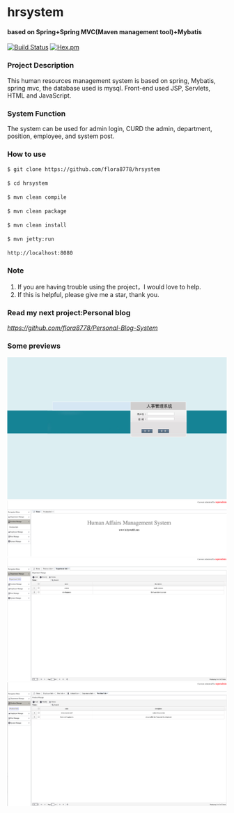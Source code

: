 # hrsystem

#### based on Spring+Spring MVC(Maven management tool)+Mybatis
[![Build Status](https://travis-ci.org/withstars/Books-Management-System.svg?branch=master)](https://travis-ci.org/withstars/Books-Management-System)
[![Hex.pm](https://img.shields.io/hexpm/l/plug.svg)](https://github.com/withstars/Books-Management-System)
### Project Description
This human resources management system is based on spring, Mybatis, spring mvc, the database used is mysql. Front-end used JSP, Servlets, HTML and JavaScript. 
### System Function 
The system can be used for admin login, CURD the admin, department, position, employee, and system post.
### How to use
```
$ git clone https://github.com/flora8778/hrsystem

$ cd hrsystem

$ mvn clean compile

$ mvn clean package

$ mvn clean install

$ mvn jetty:run

http://localhost:8080
```
### Note<br/>
1. If you are having trouble using the project，I would love to help.
2. If this is helpful, please give me a star, thank you.
### Read my next project:Personal blog<br/>
*https://github.com/flora8778/Personal-Blog-System*
### Some previews<br/>
<img src="https://github.com/flora8778/hrsystem/blob/master/baby/preview/LOGIN.png" width=100% height=50%>
<img src="https://github.com/flora8778/hrsystem/blob/master/baby/preview/Home.png" width=100% height=50%>
<img src="https://github.com/flora8778/hrsystem/blob/master/baby/preview/Department.png" width=100% height=50%>
<img src="https://github.com/flora8778/hrsystem/blob/master/baby/preview/Position.png" width=100% height=50%>
